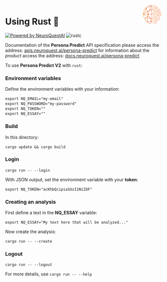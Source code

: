 <img src="https://raw.githubusercontent.com/NeuroQuestAi/neuroquestai.github.io/main/brand/products/persona-predict/persona-predict-orange-128.png" align="right" width="65" height="65"/>

# Using Rust 🚀

[![Powered by NeuroQuestAI](https://img.shields.io/badge/powered%20by-NeuroQuestAI-orange.svg?style=flat&colorA=E1523D&colorB=007D8A)](
https://neuroquest.ai)
![rustc](https://img.shields.io/static/v1.svg?label=rustc&message=1.70%20&color=orange)

Documentation of the **Persona Predict** API specification please access the address: [apis.neuroquest.ai/persona-predict](https://apis.neuroquest.ai/persona-predict/) for 
information about the *product* access the address: [docs.neuroquest.ai/persona-predict](https://docs.neuroquest.ai/persona-predict/)

To use **Persona Predict V2** with `rust`:

### Environment variables

Define the environment variables with your information:

```shell
export NQ_EMAIL="my-email"
export NQ_PASSWORD="my-password"
export NQ_TOKEN=""
export NQ_ESSAY=""
```

### Build

In this directory:

```shell
cargo update && cargo build
```

### Login

```shell
cargo run -- --login
```

With JSON output, set the environment variable with your **token**:

```shell
export NQ_TOKEN="acKhbQcipiaSUzI1NiIDF"
```

### Creating an analysis

First define a text in the **NQ_ESSAY** variable:

```shell
export NQ_ESSAY="My text here that will be analyzed..."
```

Now create the analysis:

```shell
cargo run -- --create
```

### Logout

```shell
cargo run -- --logout
```

For more details, use `cargo run -- --help`
